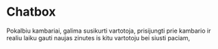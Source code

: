 # Chatbox
Pokalbiu kambariai, galima susikurti vartotoja, prisijungti prie kambario ir realiu laiku gauti naujas zinutes is kitu vartotoju bei siusti paciam,
